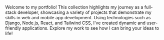 Welcome to my portfolio! This collection highlights my journey as a full-stack developer, showcasing a variety of projects that demonstrate my skills in web and mobile app development. Using technologies such as Django, Node.js, React, and Tailwind CSS, I've created dynamic and user-friendly applications. Explore my work to see how I can bring your ideas to life!

